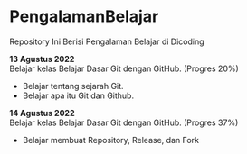 # PengalamanBelajar
Repository Ini Berisi Pengalaman Belajar di Dicoding

**13 Agustus 2022**  
Belajar kelas Belajar Dasar Git dengan GitHub. (Progres 20%)
  * Belajar tentang sejarah Git.
  * Belajar apa itu Git dan Github.


**14 Agustus 2022**  
Belajar kelas Belajar Dasar Git dengan GitHub. (Progres 37%)
  * Belajar membuat Repository, Release, dan Fork
